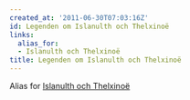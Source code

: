 ```yaml
---
created_at: '2011-06-30T07:03:16Z'
id: Legenden om Islanulth och Thelxinoë
links:
  alias_for:
  - Islanulth och Thelxinoë
title: Legenden om Islanulth och Thelxinoë
---
```


Alias for [Islanulth och Thelxinoë]

  [Islanulth och Thelxinoë]: Islanulth_och_Thelxinoë